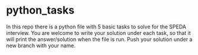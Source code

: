 # python_tasks
In this repo there is a python file with 5 basic tasks to solve for the SPEDA interview.
You are welcome to write your solution under each task, so that it will print the answer/solution when the file is run.
Push your solution under a new branch with your name.
